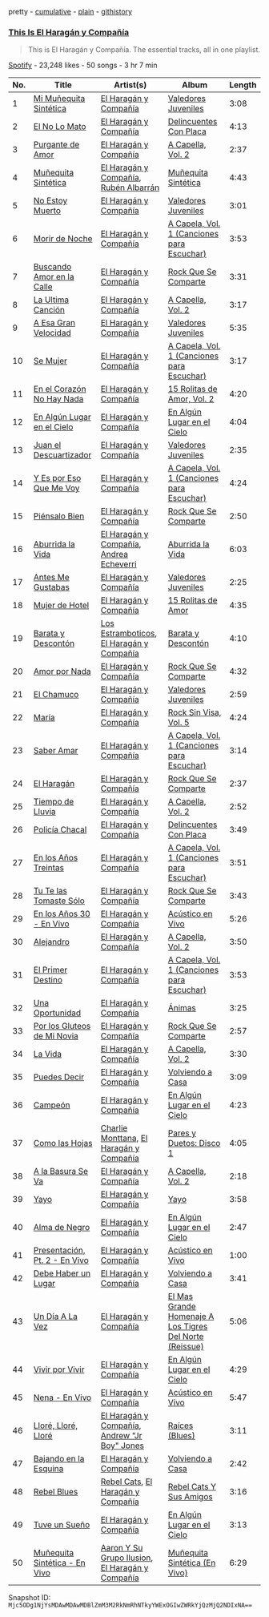 pretty - [cumulative](/playlists/cumulative/37i9dQZF1DZ06evO1C5R5V.md) - [plain](/playlists/plain/37i9dQZF1DZ06evO1C5R5V) - [githistory](https://github.githistory.xyz/mackorone/spotify-playlist-archive/blob/main/playlists/plain/37i9dQZF1DZ06evO1C5R5V)

### [This Is El Haragán y Compañía](https://open.spotify.com/playlist/37i9dQZF1DZ06evO1C5R5V)

> This is El Haragán y Compañía\. The essential tracks, all in one playlist.

[Spotify](https://open.spotify.com/user/spotify) - 23,248 likes - 50 songs - 3 hr 7 min

| No. | Title | Artist(s) | Album | Length |
|---|---|---|---|---|
| 1 | [Mi Muñequita Sintética](https://open.spotify.com/track/7KHDYWsMQJYemuYR08gtU6) | [El Haragán y Compañía](https://open.spotify.com/artist/2NN9pzej9qFOOLBfRnmhIV) | [Valedores Juveniles](https://open.spotify.com/album/1EozvZIEU6wB5gwy6cEKCN) | 3:08 |
| 2 | [El No Lo Mato](https://open.spotify.com/track/2hntX3w48OucbEqoLoDnPZ) | [El Haragán y Compañía](https://open.spotify.com/artist/2NN9pzej9qFOOLBfRnmhIV) | [Delincuentes Con Placa](https://open.spotify.com/album/4Sdi8I9p9AkGbx8LnFf4wn) | 4:13 |
| 3 | [Purgante de Amor](https://open.spotify.com/track/6GVpCnofpTAB8JaBtzaRUu) | [El Haragán y Compañía](https://open.spotify.com/artist/2NN9pzej9qFOOLBfRnmhIV) | [A Capella, Vol\. 2](https://open.spotify.com/album/4siYcuv9UwlJ9zBTwZmFXk) | 2:37 |
| 4 | [Muñequita Sintética](https://open.spotify.com/track/0SztZWdbPLXk7EcvQJ6MLt) | [El Haragán y Compañía](https://open.spotify.com/artist/2NN9pzej9qFOOLBfRnmhIV), [Rubén Albarrán](https://open.spotify.com/artist/7M75Am5m6J934JSviUOGz0) | [Muñequita Sintética](https://open.spotify.com/album/2iPJkJKGh18tLEVvesivr6) | 4:43 |
| 5 | [No Estoy Muerto](https://open.spotify.com/track/6ZVHAIXNueVu9mbYnzuXAU) | [El Haragán y Compañía](https://open.spotify.com/artist/2NN9pzej9qFOOLBfRnmhIV) | [Valedores Juveniles](https://open.spotify.com/album/1EozvZIEU6wB5gwy6cEKCN) | 3:01 |
| 6 | [Morir de Noche](https://open.spotify.com/track/0mspoCwPtNxGPImRNALg3n) | [El Haragán y Compañía](https://open.spotify.com/artist/2NN9pzej9qFOOLBfRnmhIV) | [A Capela, Vol\. 1 \(Canciones para Escuchar\)](https://open.spotify.com/album/6uxNb9jYOZllR0lv8tPmzE) | 3:53 |
| 7 | [Buscando Amor en la Calle](https://open.spotify.com/track/36qNWwZLVrAoKTlS1QDEel) | [El Haragán y Compañía](https://open.spotify.com/artist/2NN9pzej9qFOOLBfRnmhIV) | [Rock Que Se Comparte](https://open.spotify.com/album/1YGn8RT3a96aeZWgZJr97Q) | 3:31 |
| 8 | [La Ultima Canción](https://open.spotify.com/track/2K2ezQeRp5uqmZxZdMrEAJ) | [El Haragán y Compañía](https://open.spotify.com/artist/2NN9pzej9qFOOLBfRnmhIV) | [A Capella, Vol\. 2](https://open.spotify.com/album/4siYcuv9UwlJ9zBTwZmFXk) | 3:17 |
| 9 | [A Esa Gran Velocidad](https://open.spotify.com/track/5dXKQ5MzrOPjFwtJEJZYuu) | [El Haragán y Compañía](https://open.spotify.com/artist/2NN9pzej9qFOOLBfRnmhIV) | [Valedores Juveniles](https://open.spotify.com/album/1EozvZIEU6wB5gwy6cEKCN) | 5:35 |
| 10 | [Se Mujer](https://open.spotify.com/track/3G3q1cJpEp9qu0Csrw0tda) | [El Haragán y Compañía](https://open.spotify.com/artist/2NN9pzej9qFOOLBfRnmhIV) | [A Capela, Vol\. 1 \(Canciones para Escuchar\)](https://open.spotify.com/album/6uxNb9jYOZllR0lv8tPmzE) | 3:17 |
| 11 | [En el Corazón No Hay Nada](https://open.spotify.com/track/2GaQ2eVyQLg3Lul8HYwZKr) | [El Haragán y Compañía](https://open.spotify.com/artist/2NN9pzej9qFOOLBfRnmhIV) | [15 Rolitas de Amor, Vol\. 2](https://open.spotify.com/album/7HZJJvCk1dP3YSAoLioVW4) | 4:20 |
| 12 | [En Algún Lugar en el Cielo](https://open.spotify.com/track/6uRi7gpG1xlAO7BycXs1x3) | [El Haragán y Compañía](https://open.spotify.com/artist/2NN9pzej9qFOOLBfRnmhIV) | [En Algún Lugar en el Cielo](https://open.spotify.com/album/6Yf17T7xGRB0lMdGfNokEg) | 4:04 |
| 13 | [Juan el Descuartizador](https://open.spotify.com/track/0p9Bwi2HvvPNhvEdo4972S) | [El Haragán y Compañía](https://open.spotify.com/artist/2NN9pzej9qFOOLBfRnmhIV) | [Valedores Juveniles](https://open.spotify.com/album/1EozvZIEU6wB5gwy6cEKCN) | 2:35 |
| 14 | [Y Es por Eso Que Me Voy](https://open.spotify.com/track/4fZEwW4lSFMm6l6PL5bfT4) | [El Haragán y Compañía](https://open.spotify.com/artist/2NN9pzej9qFOOLBfRnmhIV) | [A Capela, Vol\. 1 \(Canciones para Escuchar\)](https://open.spotify.com/album/6uxNb9jYOZllR0lv8tPmzE) | 4:24 |
| 15 | [Piénsalo Bien](https://open.spotify.com/track/7fPPYqgfosDlvpKlmU6UHj) | [El Haragán y Compañía](https://open.spotify.com/artist/2NN9pzej9qFOOLBfRnmhIV) | [Rock Que Se Comparte](https://open.spotify.com/album/1YGn8RT3a96aeZWgZJr97Q) | 2:50 |
| 16 | [Aburrida la Vida](https://open.spotify.com/track/4BDHirGB8v0tcVWlNpiVvg) | [El Haragán y Compañía](https://open.spotify.com/artist/2NN9pzej9qFOOLBfRnmhIV), [Andrea Echeverri](https://open.spotify.com/artist/56WwKhBsxrWjpwXvJVLAjZ) | [Aburrida la Vida](https://open.spotify.com/album/6tRNUlurd30gT4GrCFGhBj) | 6:03 |
| 17 | [Antes Me Gustabas](https://open.spotify.com/track/0FqtI5YKYauiW4HfBqPPBs) | [El Haragán y Compañía](https://open.spotify.com/artist/2NN9pzej9qFOOLBfRnmhIV) | [Valedores Juveniles](https://open.spotify.com/album/1EozvZIEU6wB5gwy6cEKCN) | 2:25 |
| 18 | [Mujer de Hotel](https://open.spotify.com/track/4e04rx2va5YIQE1s231gi1) | [El Haragán y Compañía](https://open.spotify.com/artist/2NN9pzej9qFOOLBfRnmhIV) | [15 Rolitas de Amor](https://open.spotify.com/album/2zZmPYbtRdix1vDkr2ve21) | 4:35 |
| 19 | [Barata y Descontón](https://open.spotify.com/track/12zpKVqLAQ7x547zRwICeZ) | [Los Estramboticos](https://open.spotify.com/artist/53nmySG01mYmqoUx3fKymx), [El Haragán y Compañía](https://open.spotify.com/artist/2NN9pzej9qFOOLBfRnmhIV) | [Barata y Descontón](https://open.spotify.com/album/0VugzwalsfV7TB8kJnrx5u) | 4:10 |
| 20 | [Amor por Nada](https://open.spotify.com/track/5L2umLhtRL6iZGnZjZuto3) | [El Haragán y Compañía](https://open.spotify.com/artist/2NN9pzej9qFOOLBfRnmhIV) | [Rock Que Se Comparte](https://open.spotify.com/album/1YGn8RT3a96aeZWgZJr97Q) | 4:32 |
| 21 | [El Chamuco](https://open.spotify.com/track/5RGPch9I7US0JeQK8KAnSg) | [El Haragán y Compañía](https://open.spotify.com/artist/2NN9pzej9qFOOLBfRnmhIV) | [Valedores Juveniles](https://open.spotify.com/album/1EozvZIEU6wB5gwy6cEKCN) | 2:59 |
| 22 | [María](https://open.spotify.com/track/1NB4NTBumjc0NHZzi0KmJh) | [El Haragán y Compañía](https://open.spotify.com/artist/2NN9pzej9qFOOLBfRnmhIV) | [Rock Sin Visa, Vol\. 5](https://open.spotify.com/album/0AyiNIjnVL9xXOcQTIGEOp) | 4:24 |
| 23 | [Saber Amar](https://open.spotify.com/track/0bcTjLBR0N4AHAlkIIlVNM) | [El Haragán y Compañía](https://open.spotify.com/artist/2NN9pzej9qFOOLBfRnmhIV) | [A Capela, Vol\. 1 \(Canciones para Escuchar\)](https://open.spotify.com/album/6uxNb9jYOZllR0lv8tPmzE) | 3:14 |
| 24 | [El Haragán](https://open.spotify.com/track/79t9WUQOc5n6xAD0DRO9rW) | [El Haragán y Compañía](https://open.spotify.com/artist/2NN9pzej9qFOOLBfRnmhIV) | [Rock Que Se Comparte](https://open.spotify.com/album/1YGn8RT3a96aeZWgZJr97Q) | 2:37 |
| 25 | [Tiempo de Lluvia](https://open.spotify.com/track/62q7wFJlatHdc5f7X9EfAX) | [El Haragán y Compañía](https://open.spotify.com/artist/2NN9pzej9qFOOLBfRnmhIV) | [A Capella, Vol\. 2](https://open.spotify.com/album/4siYcuv9UwlJ9zBTwZmFXk) | 2:52 |
| 26 | [Policía Chacal](https://open.spotify.com/track/6QrFIhcq4EaclMmeC2cdgX) | [El Haragán y Compañía](https://open.spotify.com/artist/2NN9pzej9qFOOLBfRnmhIV) | [Delincuentes Con Placa](https://open.spotify.com/album/4Sdi8I9p9AkGbx8LnFf4wn) | 3:49 |
| 27 | [En los Años Treintas](https://open.spotify.com/track/4ln59NsJPYXzc76BRUAwAw) | [El Haragán y Compañía](https://open.spotify.com/artist/2NN9pzej9qFOOLBfRnmhIV) | [A Capela, Vol\. 1 \(Canciones para Escuchar\)](https://open.spotify.com/album/6uxNb9jYOZllR0lv8tPmzE) | 3:51 |
| 28 | [Tu Te las Tomaste Sólo](https://open.spotify.com/track/0E71YpNaDKT3dibeQ5jPwU) | [El Haragán y Compañía](https://open.spotify.com/artist/2NN9pzej9qFOOLBfRnmhIV) | [Rock Que Se Comparte](https://open.spotify.com/album/1YGn8RT3a96aeZWgZJr97Q) | 3:43 |
| 29 | [En los Años 30 \- En Vivo](https://open.spotify.com/track/6i0Bd62X1NRfkdroWlwvo3) | [El Haragán y Compañía](https://open.spotify.com/artist/2NN9pzej9qFOOLBfRnmhIV) | [Acústico en Vivo](https://open.spotify.com/album/4zu2N7oBqda4o0lMGk9Hgl) | 5:26 |
| 30 | [Alejandro](https://open.spotify.com/track/6mDSvFRgZzQDVrXA9vBuMC) | [El Haragán y Compañía](https://open.spotify.com/artist/2NN9pzej9qFOOLBfRnmhIV) | [A Capella, Vol\. 2](https://open.spotify.com/album/4siYcuv9UwlJ9zBTwZmFXk) | 3:50 |
| 31 | [El Primer Destino](https://open.spotify.com/track/6tKjGBp1J42BG0TkhB8nY1) | [El Haragán y Compañía](https://open.spotify.com/artist/2NN9pzej9qFOOLBfRnmhIV) | [A Capela, Vol\. 1 \(Canciones para Escuchar\)](https://open.spotify.com/album/6uxNb9jYOZllR0lv8tPmzE) | 3:53 |
| 32 | [Una Oportunidad](https://open.spotify.com/track/7hFNHNj8LKHZq9QBoaAfhm) | [El Haragán y Compañía](https://open.spotify.com/artist/2NN9pzej9qFOOLBfRnmhIV) | [Ánimas](https://open.spotify.com/album/0PeZWdSpAE6OPz2awjer34) | 3:25 |
| 33 | [Por los Gluteos de Mi Novia](https://open.spotify.com/track/7hcMjVJ5x1qVPQu39Szpqn) | [El Haragán y Compañía](https://open.spotify.com/artist/2NN9pzej9qFOOLBfRnmhIV) | [Rock Que Se Comparte](https://open.spotify.com/album/1YGn8RT3a96aeZWgZJr97Q) | 2:57 |
| 34 | [La Vida](https://open.spotify.com/track/2VoimIOSwcWKXi4mGfcw59) | [El Haragán y Compañía](https://open.spotify.com/artist/2NN9pzej9qFOOLBfRnmhIV) | [A Capella, Vol\. 2](https://open.spotify.com/album/4siYcuv9UwlJ9zBTwZmFXk) | 3:30 |
| 35 | [Puedes Decir](https://open.spotify.com/track/5vnDhoFEOXK3UKbyBn7PLK) | [El Haragán y Compañía](https://open.spotify.com/artist/2NN9pzej9qFOOLBfRnmhIV) | [Volviendo a Casa](https://open.spotify.com/album/7HMKw1qzzztQ0LrOhAzDVf) | 3:09 |
| 36 | [Campeón](https://open.spotify.com/track/43g4eMXbhgpNY5tWXXVFmC) | [El Haragán y Compañía](https://open.spotify.com/artist/2NN9pzej9qFOOLBfRnmhIV) | [En Algún Lugar en el Cielo](https://open.spotify.com/album/6Yf17T7xGRB0lMdGfNokEg) | 4:23 |
| 37 | [Como las Hojas](https://open.spotify.com/track/2WtlUoUJHSjrOFZg3VGgOv) | [Charlie Monttana](https://open.spotify.com/artist/6hszx52doSbSMupWHUGdTv), [El Haragán y Compañía](https://open.spotify.com/artist/2NN9pzej9qFOOLBfRnmhIV) | [Pares y Duetos: Disco 1](https://open.spotify.com/album/41FihoRRlBH8E1xHgfkhpV) | 4:05 |
| 38 | [A la Basura Se Va](https://open.spotify.com/track/3NyKFQuBj5DR57rBqw4tiM) | [El Haragán y Compañía](https://open.spotify.com/artist/2NN9pzej9qFOOLBfRnmhIV) | [A Capella, Vol\. 2](https://open.spotify.com/album/4siYcuv9UwlJ9zBTwZmFXk) | 2:18 |
| 39 | [Yayo](https://open.spotify.com/track/1SpQUbVwRRo4hbrgJxSKwI) | [El Haragán y Compañía](https://open.spotify.com/artist/2NN9pzej9qFOOLBfRnmhIV) | [Yayo](https://open.spotify.com/album/2TSkUQe12aXNJakjM5HSNA) | 3:58 |
| 40 | [Alma de Negro](https://open.spotify.com/track/3VRZUJyO4Y9KxfkrHc2OBC) | [El Haragán y Compañía](https://open.spotify.com/artist/2NN9pzej9qFOOLBfRnmhIV) | [En Algún Lugar en el Cielo](https://open.spotify.com/album/6Yf17T7xGRB0lMdGfNokEg) | 2:47 |
| 41 | [Presentación, Pt\. 2 \- En Vivo](https://open.spotify.com/track/6dEz0ipVf1uCeMHnO57yRC) | [El Haragán y Compañía](https://open.spotify.com/artist/2NN9pzej9qFOOLBfRnmhIV) | [Acústico en Vivo](https://open.spotify.com/album/4zu2N7oBqda4o0lMGk9Hgl) | 1:00 |
| 42 | [Debe Haber un Lugar](https://open.spotify.com/track/5c0ZzLnCkk4Hqp3kXy8lYS) | [El Haragán y Compañía](https://open.spotify.com/artist/2NN9pzej9qFOOLBfRnmhIV) | [Volviendo a Casa](https://open.spotify.com/album/7HMKw1qzzztQ0LrOhAzDVf) | 3:41 |
| 43 | [Un Día A La Vez](https://open.spotify.com/track/0XW8HrbqM5zRQ0zUvwWdQu) | [El Haragán y Compañía](https://open.spotify.com/artist/2NN9pzej9qFOOLBfRnmhIV) | [El Mas Grande Homenaje A Los Tigres Del Norte \(Reissue\)](https://open.spotify.com/album/2CV4KdKMJ4fNq29HLmGmri) | 5:06 |
| 44 | [Vivir por Vivir](https://open.spotify.com/track/6Hok72DzGIdQs7UITndTrp) | [El Haragán y Compañía](https://open.spotify.com/artist/2NN9pzej9qFOOLBfRnmhIV) | [En Algún Lugar en el Cielo](https://open.spotify.com/album/6Yf17T7xGRB0lMdGfNokEg) | 4:29 |
| 45 | [Nena \- En Vivo](https://open.spotify.com/track/0g0dTi9c09eqbyezuzR1v6) | [El Haragán y Compañía](https://open.spotify.com/artist/2NN9pzej9qFOOLBfRnmhIV) | [Acústico en Vivo](https://open.spotify.com/album/4zu2N7oBqda4o0lMGk9Hgl) | 5:47 |
| 46 | [Lloré, Lloré, Lloré](https://open.spotify.com/track/5Mw6WWOT9hlB6UbQKcgiqR) | [El Haragán y Compañía](https://open.spotify.com/artist/2NN9pzej9qFOOLBfRnmhIV), [Andrew "Jr Boy" Jones](https://open.spotify.com/artist/7bAJqc9QEfRjLeSEVuWf6c) | [Raíces \(Blues\)](https://open.spotify.com/album/47rNdwCYK03r88tVbjrHJP) | 3:11 |
| 47 | [Bajando en la Esquina](https://open.spotify.com/track/2TQxrmwp570FOy45G5Au53) | [El Haragán y Compañía](https://open.spotify.com/artist/2NN9pzej9qFOOLBfRnmhIV) | [Volviendo a Casa](https://open.spotify.com/album/7HMKw1qzzztQ0LrOhAzDVf) | 2:42 |
| 48 | [Rebel Blues](https://open.spotify.com/track/3fWnWeIoR1WDqh1ZjxTnbf) | [Rebel Cats](https://open.spotify.com/artist/2ukziVbiZa3N5eSdUOXgXL), [El Haragán y Compañía](https://open.spotify.com/artist/2NN9pzej9qFOOLBfRnmhIV) | [Rebel Cats Y Sus Amigos](https://open.spotify.com/album/6eEtfyJ0LiBL2EueE8Wmfw) | 3:16 |
| 49 | [Tuve un Sueño](https://open.spotify.com/track/3ppByciySUKj5peYAhF9fu) | [El Haragán y Compañía](https://open.spotify.com/artist/2NN9pzej9qFOOLBfRnmhIV) | [En Algún Lugar en el Cielo](https://open.spotify.com/album/6Yf17T7xGRB0lMdGfNokEg) | 3:13 |
| 50 | [Muñequita Sintética \- En Vivo](https://open.spotify.com/track/0gfKBEqDYugm5EHcz6phNs) | [Aaron Y Su Grupo Ilusion](https://open.spotify.com/artist/1zVxAFV8uL5V816dzdHvYQ), [El Haragán y Compañía](https://open.spotify.com/artist/2NN9pzej9qFOOLBfRnmhIV) | [Muñequita Sintética \(En Vivo\)](https://open.spotify.com/album/4p9qyFiCvpE3BkgKQHdGf2) | 6:29 |

Snapshot ID: `Mjc5ODg1NjYsMDAwMDAwMDBlZmM3M2RkNmRhNTkyYWExOGIwZWRkYjQzMjQ2NDIxNA==`

